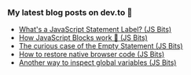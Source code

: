### My latest blog posts on dev.to 📖

<!-- BLOG-POST-LIST:START -->
- [What's a JavaScript Statement Label? (JS Bits)](https://dev.to/cilly_boloe/what-s-a-javascript-statement-label-js-bits-1ed5)
- [How JavaScript Blocks work 🧱 (JS Bits)](https://dev.to/cilly_boloe/how-javascript-blocks-work-js-bits-aha)
- [The curious case of the Empty Statement (JS Bits)](https://dev.to/cilly_boloe/the-curious-case-of-the-empty-statement-js-bits-31ha)
- [How to restore native browser code (JS Bits)](https://dev.to/cilly_boloe/how-to-restore-native-browser-code-3e6e)
- [Another way to inspect global variables (JS Bits)](https://dev.to/cilly_boloe/another-way-to-inspect-global-variables-js-bits-38hn)
<!-- BLOG-POST-LIST:END -->

